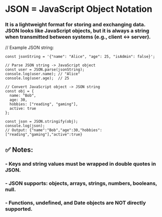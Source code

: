 # JSON = JavaScript Object Notation
### It is a lightweight format for storing and exchanging data. JSON looks like JavaScript objects, but it is always a string when transmitted between systems (e.g., client <-> server).

// Example JSON string:
```
const jsonString = '{"name": "Alice", "age": 25, "isAdmin": false}';

// Parse JSON string -> JavaScript object
const user = JSON.parse(jsonString);
console.log(user.name); // "Alice"
console.log(user.age);  // 25

// Convert JavaScript object -> JSON string
const obj = {
  name: "Bob",
  age: 30,
  hobbies: ["reading", "gaming"],
  active: true
};

const json = JSON.stringify(obj);
console.log(json);
// Output: {"name":"Bob","age":30,"hobbies":["reading","gaming"],"active":true}
```


## ✅ Notes:
### - Keys and string values must be wrapped in double quotes in JSON.
### - JSON supports: objects, arrays, strings, numbers, booleans, null.
### - Functions, undefined, and Date objects are NOT directly supported.
